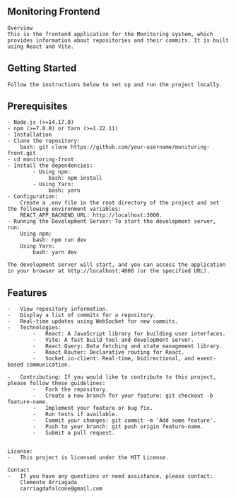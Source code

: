 ## Monitoring Frontend

    Overview
    This is the frontend application for the Monitoring system, which provides information about repositories and their commits. It is built using React and Vite.

## Getting Started

    Follow the instructions below to set up and run the project locally.

## Prerequisites

    - Node.js (>=14.17.0)
    - npm (>=7.0.0) or Yarn (>=1.22.11)
    - Installation
    - Clone the repository:
        bash: git clone https://github.com/your-username/monitoring-front.git
    - cd monitoring-front
    - Install the dependencies:
            - Using npm:
                 bash: npm install
            - Using Yarn:
                 bash: yarn
    - Configuration:
        Create a .env file in the root directory of the project and set the following environment variables:
        REACT_APP_BACKEND_URL: http://localhost:3000.
    - Running the Development Server: To start the development server, run:
        Using npm:
            bash: npm run dev
        Using Yarn:
            bash: yarn dev
    
    The development server will start, and you can access the application in your browser at http://localhost:4000 (or the specified URL).

## Features

    -   View repository information.
    -   Display a list of commits for a repository.
    -   Real-time updates using WebSocket for new commits.
    -   Technologies:
            -   React: A JavaScript library for building user interfaces.
            -   Vite: A fast build tool and development server.
            -   React Query: Data fetching and state management library.
            -   React Router: Declarative routing for React.
            -   Socket.io-client: Real-time, bidirectional, and event-based communication.

    -   Contributing: If you would like to contribute to this project, please follow these guidelines:
            -   Fork the repository.
            -   Create a new branch for your feature: git checkout -b feature-name.
            -   Implement your feature or bug fix.
            -   Run tests if available.
            -   Commit your changes: git commit -m 'Add some feature'.
            -   Push to your branch: git push origin feature-name.
            -   Submit a pull request.
    
    
    License:
    -   This project is licensed under the MIT License.

    Contact
    -   If you have any questions or need assistance, please contact:
        Clemente Arriagada
        carriagdafalcone@gmail.com
